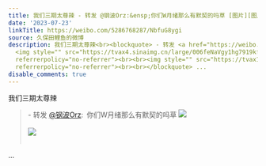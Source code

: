 ```yaml
---
title: 我们三期太尊辣 - 转发 @钢波Orz:&ensp;你们W月绪那么有默契的吗草 [图片][图片]
date: '2023-07-23'
linkTitle: https://weibo.com/5286768287/NbfuG8ygi
source: 久保田鲤鱼的微博
description: 我们三期太尊辣<br><blockquote> - 转发 <a href="https://weibo.com/5721967657" target="_blank">@钢波Orz</a>: 你们W月绪那么有默契的吗草
  <img style="" src="https://tvax4.sinaimg.cn/large/006feNaVgy1hg7919kfduj30ow0dsak3.jpg"
  referrerpolicy="no-referrer"><br><br><img style="" src="https://tvax1.sinaimg.cn/large/006feNaVgy1hg791bni5ij30pd0ckaj6.jpg"
  referrerpolicy="no-referrer"><br><br></blockquote> ...
disable_comments: true
---
```

我们三期太尊辣<br><blockquote> - 转发 <a href="https://weibo.com/5721967657" target="_blank">@钢波Orz</a>: 你们W月绪那么有默契的吗草 <img style="" src="https://tvax4.sinaimg.cn/large/006feNaVgy1hg7919kfduj30ow0dsak3.jpg" referrerpolicy="no-referrer"><br><br><img style="" src="https://tvax1.sinaimg.cn/large/006feNaVgy1hg791bni5ij30pd0ckaj6.jpg" referrerpolicy="no-referrer"><br><br></blockquote> ...